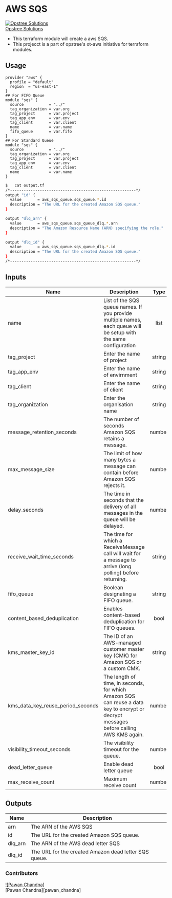# AWS SQS

[![Opstree Solutions][opstree_avatar]][opstree_homepage]<br/>[Opstree Solutions][opstree_homepage] 

  [opstree_homepage]: https://opstree.github.io/
  [opstree_avatar]: https://img.cloudposse.com/150x150/https://github.com/opstree.png

- This terraform module will create a aws SQS.
- This projecct is a part of opstree's ot-aws initiative for terraform modules.

## Usage

```hcl
provider "aws" {
  profile = "default"
  region  = "us-east-1"
}
## For FIFO Queue
module "sqs" {
  source           = "../"
  tag_organization = var.org
  tag_project      = var.project
  tag_app_env      = var.env
  tag_client       = var.client
  name             = var.name
  fifo_queue       = var.fifo
}
## For Standard Queue
module "sqs" {
  source           = "../"
  tag_organization = var.org
  tag_project      = var.project
  tag_app_env      = var.env
  tag_client       = var.client
  name             = var.name
}

```

```sh
$   cat output.tf
/*-------------------------------------------------------*/
output "id" {
  value       = aws_sqs_queue.sqs_queue.*.id
  description = "The URL for the created Amazon SQS queue."
}

output "dlq_arn" {
  value       = aws_sqs_queue.sqs_queue_dlq.*.arn
  description = "The Amazon Resource Name (ARN) specifying the role."
}

output "dlq_id" {
  value       = aws_sqs_queue.sqs_queue_dlq.*.id
  description = "The URL for the created Amazon SQS queue."
}
/*-------------------------------------------------------*/
```
## Inputs

| Name | Description | Type | Default | Required |
|------|-------------|:----:|:-----:|:-----:|
| name | 	List of the SQS queue names. If you provide multiple names, each queue will be setup with the same configuration | list | - | yes |
| tag_project | Enter the name of project | string | - | yes |
| tag_app_env | Enter the name of envirnment | string | - | yes |
| tag_client | Enter the name of client | string | - | no |
| tag_organization | Enter the organisation name | string | - | no |
| message_retention_seconds | The number of seconds Amazon SQS retains a message. | number | 345600 | no |
| max_message_size | The limit of how many bytes a message can contain before Amazon SQS rejects it. | number | 262144 | no |
| delay_seconds | The time in seconds that the delivery of all messages in the queue will be delayed. | number | 0 | no |
| receive_wait_time_seconds | The time for which a ReceiveMessage call will wait for a message to arrive (long polling) before returning. | string | 20 | no |
| fifo_queue | Boolean designating a FIFO queue. | string | "false" | no |
| content_based_deduplication | Enables content-based deduplication for FIFO queues. | bool | false | no |
| kms_master_key_id | The ID of an AWS-managed customer master key (CMK) for Amazon SQS or a custom CMK. | string | null | no |
| kms_data_key_reuse_period_seconds | The length of time, in seconds, for which Amazon SQS can reuse a data key to encrypt or decrypt messages before calling AWS KMS again. | number | 300 | no |
| visibility_timeout_seconds | The visibility timeout for the queue. | number | 30 | no |
| dead_letter_queue | Enable dead letter queue | bool | false | no |
| max_receive_count | Maximum receive count | number | 5 | no |
## Outputs

| Name | Description |
|------|-------------|
| arn | The ARN of the AWS SQS |
| id | The URL for the created Amazon SQS queue. |
| dlq_arn | The ARN of the AWS dead letter SQS |
| dlq_id | The URL for the created Amazon dead letter SQS queue. |


### Contributors

[![Pawan Chandna]][pawan_homepage]<br/>[Pawan Chandna][pawan_chandna] 

 [pawan_homepage]: https://gitlab.com/pawan.chandna
